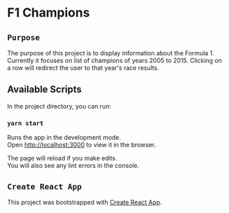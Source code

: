 # F1 Champions

## `Purpose`

The purpose of this project is to display information about the Formula 1.
Currently it focuses on list of champions of years 2005 to 2015.
Clicking on a row will redirect the user to that year's race results.

## Available Scripts

In the project directory, you can run:

### `yarn start`

Runs the app in the development mode.<br />
Open [http://localhost:3000](http://localhost:3000) to view it in the browser.

The page will reload if you make edits.<br />
You will also see any lint errors in the console.

## `Create React App`

This project was bootstrapped with [Create React App](https://github.com/facebook/create-react-app).
